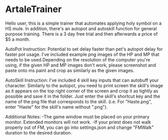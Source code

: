 # ArtaleTrainer
Hello user, this is a simple trainer that automates applying holy symbol on a HS mule. 
In addition, there's an autopot and autoskill function for general purpose training.
There is a 3 day free trial and then afterwards a price of $5 a month.

AutoPot Instruction:
Potential to set delay faster than pet's autopot delay for faster pot usage. I've included example png images of the HP and MP that needs to be used.Depending on the resolution of the computer you're using, if the given HP and MP images don't work, please screenshot and paste onto ms paint and crop
as similarly as the given images.

AutoSkill Instruction:
I've included 4 skill key inputs that can autobuff your character. Similarly to the autopot, you need to print screen 
the skill's image as it appears on the top right corner of the screen and crop it as tightly as possible and save it in the folder. 
Just enter the skill's shortcut key and the name of the png file that corresponds to the skill. (i.e. For "Haste.png", enter "Haste" for the skill's name without ".png").

Additional Notes:
-The game window must be placed on your primary monitor. Extended monitors will not work.
-If your priest does not walk properly out of FM, you can go into settings.json and change "FMWalk" duration
to the desired duration.
